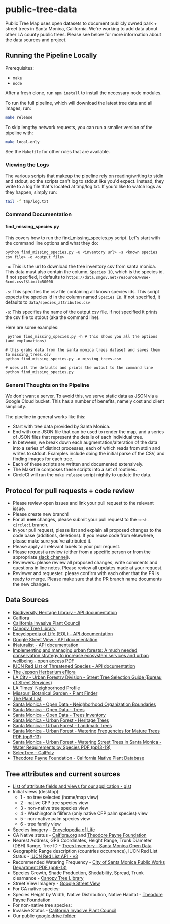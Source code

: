 # public-tree-data

Public Tree Map uses open datasets to document publicly owned park + street trees in Santa Monica, California. We're working to add data about other LA county public trees. Please see below for more information about the data sources and project.

## Running the Pipeline Locally

Prerequisites:
- `make`
- `node`

After a fresh clone, run `npm install` to install the necessary node modules.

To run the full pipeline, which will download the latest tree data and all
images, run:

```bash
make release
```

To skip lengthy network requests, you can run a smaller version of the pipeline
with:

```bash
make local-only
```

See the `Makefile` for other rules that are available.

### Viewing the Logs

The various scripts that makeup the pipeline rely on reading/writing to stdin 
and stdout, so the scripts can't log to stdout like you'd expect. Instead, they
write to a log file that's located at tmp/log.txt. If you'd like to watch logs
as they happen, simply run:

```bash
tail -f tmp/log.txt
```

### Command Documentation

#### find_missing_species.py
This covers how to run the find_missing_species.py script. Let's start with the command line options and what they do:
```shell script
python find_missing_species.py -u <inventory url> -s <known species csv file> -o <output file>
```

`-u`: This is the url to download the tree inventory csv from santa monica. This data must also contain the column, `Species ID`, which is the species id. If not specified, it defaults to `https://data.smgov.net/resource/w8ue-6cnd.csv?$limit=50000`

`-s`: This specifies the csv file containing all known species ids. This script expects the species id in the column named `Species ID`. If not specified, it defaults to `data/species_attributes.csv`

`-o`: This specifies the name of the output csv file. If not specified it prints the csv file to stdout (aka the command line).


Here are some examples:
```shell script
 python find_missing_species.py -h # this shows you all the options (and explanations)

# this grabs data from the santa monica trees dataset and saves them to missing_trees.csv
python find_missing_species.py -o missing_trees.csv

# uses all the defaults and prints the output to the command line
python find_missing_species.py
```

### General Thoughts on the Pipeline

We don't want a server. To avoid this, we serve static data as JSON via a Google 
Cloud bucket. This has a number of benefits, namely cost and client simplicity.

The pipeline in general works like this:

- Start with tree data provided by Santa Monica.
- End with one JSON file that can be used to render the map, and a series of 
  JSON files that represent the details of each individual tree.
- In between, we break down each augmentation/alteration of the data into a
  series of distinct processes, each of which reads from stdin and writes to
  stdout. Examples include doing the initial parse of the CSV, and finding
  images for each tree.
- Each of these scripts are written and documented extensively.
- The Makefile composes these scripts into a set of routines.
- CircleCI will run the `make release` script nightly to update the data.

## Protocol for pull requests + code review

- Please review open issues and link your pull request to the relevant issue.
- Please create new branch!
- For all **new** changes, please submit your pull request to the ```test-circleci``` branch.
- In your pull request, please list and explain all proposed changes to the code base (additions, deletions). If you reuse code from elsewhere, please make sure you've attributed it.
- Please apply all relevant labels to your pull request.
- Please request a review (either from a specific person or from the appropriate [slack channel](https://join.slack.com/t/publictreemap/shared_invite/zt-dzhrivk4-m8gaZ3wrZBE_leo_oeepPw)).
- Reviewers: please review all proposed changes, write comments and questions in line notes. Please review all updates made at your request.
- Reviewer and requester: please confirm with each other that the PR is ready to merge. Please make sure that the PR branch name documents the new changes.

## Data Sources
- [Biodiversity Heritage Library - API documentation](https://www.biodiversitylibrary.org/api2/docs/docs.html)
- [Calflora](http://www.calflora.org/)
- [California Invasive Plant Council](http://www.cal-ipc.org/plants/inventory/)
- [Canopy Tree Library](https://canopy.org/tree-info/canopy-tree-library/)
- [Encyclopedia of Life (EOL) - API documentation](http://eol.org/api)
- [Google Street View - API documentation](https://developers.google.com/maps/documentation/streetview/)
- [iNaturalist - API documentation](https://www.inaturalist.org/pages/api+reference)
- [Implementing and managing urban forests: A much needed conservation strategy to increase ecosystem services and urban wellbeing - open access PDF](https://www.sciencedirect.com/science/article/pii/S0304380017300960?via%3Dihub)
- [IUCN Red List of Threatened Species - API documentation](http://apiv3.iucnredlist.org/)
- [The Jepson Herbarium eFlora](http://ucjeps.berkeley.edu/eflora/)
- [LA City - Urban Forestry Division - Street Tree Selection Guide (Bureau of Street Services)](http://bss.lacity.org/urbanforestry/streettreeselectionguide.htm)
- [LA Times' Neighborhood Profile](http://maps.latimes.com/neighborhoods/neighborhood/santa-monica/)
- [Missouri Botanical Garden - Plant Finder](http://www.missouribotanicalgarden.org/plantfinder/plantfindersearch.aspx)
- [The Plant List](http://www.theplantlist.org/)
- [Santa Monica - Open Data - Neighborhood Organization Boundaries](https://data.smgov.net/Public-Assets/Neighborhood-Organization-Boundaries/juzu-tcbz/data)
- [Santa Monica - Open Data - Trees](https://data.smgov.net/Public-Assets/Trees/ekya-mi9c)
- [Santa Monica - Open Data - Trees Inventory](https://data.smgov.net/Public-Assets/Trees-Inventory/w8ue-6cnd)
- [Santa Monica - Urban Forest - Heritage Trees](https://www.smgov.net/Portals/UrbanForest/content.aspx?id=53687092939)
- [Santa Monica - Urban Forest - Landmark Trees](https://www.smgov.net/Portals/UrbanForest/content.aspx?id=53687091867)
- [Santa Monica - Urban Forest - Watering Frequencies for Mature Trees PDF (pp9-13)](https://www.smgov.net/uploadedFiles/Portals/UrbanForest/FINAL%20Trees%20Watering%20Guidelines.pdf)
- [Santa Monica - Urban Forest - Watering Street Trees in Santa Monica - Water Requirements by Species PDF (pp13-19)](https://www.smgov.net/uploadedFiles/Portals/UrbanForest/Maintenance/WateringStreetTrees.pdf)
- [SelecTree - CalPoly](https://selectree.calpoly.edu/)
- [Theodore Payne Foundation - California Native Plant Database](http://www.theodorepayne.org/mediawiki/index.php?title=California_Native_Plant_Library)

## Tree attributes and current sources
- [List of attribute fields and views for our application - gist](https://gist.github.com/Reltre/6554dfc430986803553d84742f1b88a9)
- Initial views (desktop):
  - 1 - no tree selected (home/map view)
  - 2 - native CFP tree species view
  - 3 - non-native tree species view
  - 4 - Washingtonia filifera (only native CFP palm species) view
  - 5 - non-native palm species view
  - 6 - tree family view
- Species Imagery - [Encyclopedia of Life](http://eol.org/api)
- CA Native status - [Calflora.org](www.calflora.org) and [Theodore Payne Foundation](http://www.theodorepayne.org/mediawiki/index.php?title=California_Native_Plant_Library)
- Nearest Address, GPS Coordinates, Height Range, Trunk Diameter (DBH) Range, Tree ID - [Trees Inventory - Santa Monica Open Data](https://data.smgov.net/Public-Assets/Trees-Inventory/w8ue-6cnd)
- Geographic Range description (countries occurrence), IUCN Red List Status - [IUCN Red List API - v3](http://apiv3.iucnredlist.org/)
- Recommended Watering Frequency - [City of Santa Monica Public Works Department PDF (pp9-13)](https://www.smgov.net/uploadedFiles/Portals/UrbanForest/FINAL%20Trees%20Watering%20Guidelines.pdf)
- Species Growth, Shade Production, Shedability, Spread, Trunk clearnance - [Canopy Tree Library](https://canopy.org/tree-info/canopy-tree-library/)
- Street View Imagery - [Google Street View](https://developers.google.com/maps/documentation/streetview/)
- For CA native species:
- Species Height by Width, Native Distribution, Native Habitat - [Theodore Payne Foundation](http://www.theodorepayne.org/mediawiki/index.php?title=California_Native_Plant_Library)
- For non-native tree species:
- Invasive Status - [California Invasive Plant Council](https://www.cal-ipc.org/plants/inventory/)
- Our public [google drive folder](https://drive.google.com/drive/u/1/folders/1PfSpH5yuydJEK-sD-PPTXcj9jHA6QLi4)
